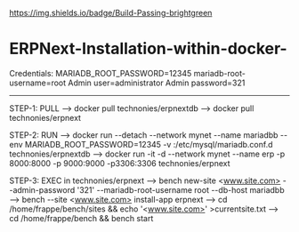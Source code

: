 https://img.shields.io/badge/Build-Passing-brightgreen
# ERPNext-Installation-within-docker-

Credentials: 
MARIADB_ROOT_PASSWORD=12345
mariadb-root-username=root
Admin user=administrator
Admin password=321


-------------------------------------------------------
STEP-1: PULL
  --> docker pull technonies/erpnextdb
	--> docker pull technonies/erpnext

STEP-2: RUN
	--> docker run --detach --network mynet --name mariadbb  --env MARIADB_ROOT_PASSWORD=12345 -v <path-of-conf-file>:/etc/mysql/mariadb.conf.d  technonies/erpnextdb
	--> docker run -it -d  --network mynet --name erp -p 8000:8000 -p 9000:9000 -p3306:3306  technonies/erpnext
	
STEP-3: EXEC in technonies/erpnext
	--> bench new-site <www.site.com> --admin-password '321' --mariadb-root-username root  --db-host mariadbb
	--> bench --site <www.site.com> install-app erpnext
	--> cd /home/frappe/bench/sites && echo '<www.site.com>' >currentsite.txt
	--> cd /home/frappe/bench && bench start

